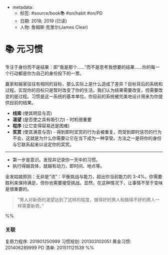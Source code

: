 - metadata:
	- 标签: #source/book📚 #on/habit #on/PD
	- 日期: 2018; 2019 (已读)
	- 人物: 詹姆斯·克里尔(James Clear)

# 📚 元习惯
专注于身份而不是结果：即“我是那个......”而不是思考我想要的结果......你的每一个行动都是你为自己的身份投下的一票。

赢家和输家往往有相同的目标，那么实际上是什么造成了差异？目标背后的系统和过程。实现你的目标只是暂时改变了你的生活。我们认为结果需要改变，但需要改变的是过程。习惯是这一系统的基本单位。你目前的系统被完美地设计用来为你提供目前的结果。

- **线索** (使其明显与否)
- **渴望** (是否使之具有吸引力) - 时机很重要
- **程序** (让它变得容易还是困难)
- **奖赏** (使其满意与否) - 得到即时奖赏的行为会被重复，而受到即时惩罚的行为不会，这就是为什么你需要让它在当下成为一种享受。方法之一是将你的身份与它联系起来以设定你的奖赏。

---
- 第一步是意识。发现并记录你一天中的习惯。
- 执行得越具体，就越有动力，即时间、地点等。

金发姑娘原则：无非是“流”：平衡挑战与能力，超出你当前能力的 3-4%。你需要胜利来保持满足，但你也需要接受挑战。显然，在这种情况下，让事情不至于变味是很重要的。

> “男人对新奇的渴望达到了这样的程度，做得好的男人和做得不好的男人一样需要新奇。”

%%
### 关联
复原力程序: 201901250999
习惯规划: 201303102051
黄金习惯: 201406289999
PD 清单: 201511121539
%%